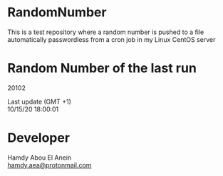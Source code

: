# RandomNumber    
This is a test repository where a random number is pushed to a file automatically passwordless from a cron job in my Linux CentOS server    
# Random Number of the last run   
20102
      
Last update (GMT +1)    
10/15/20 18:00:01
# Developer    
Hamdy Abou El Anein   
hamdy.aea@protonmail.com
